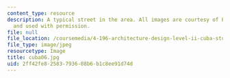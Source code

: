 ```yaml
---
content_type: resource
description: A typical street in the area. All images are courtesy of Prof. Jan Wampler
  and used with permission.
file: null
file_location: /coursemedia/4-196-architecture-design-level-ii-cuba-studio-spring-2004/2ff42fe82583793608b6b1c8ee91d74d_cuba06.jpg
file_type: image/jpeg
resourcetype: Image
title: cuba06.jpg
uid: 2ff42fe8-2583-7936-08b6-b1c8ee91d74d
---
```

